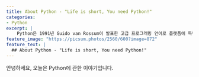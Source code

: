 ```yaml
---
title: About Python - "Life is short, You need Python!"
categories:
- Python
excerpt: |
    Python은 1991년 Guido van Rossum이 발표한 고급 프로그래밍 언어로 플랫폼에 독립적이며 인터프리터식, 객체지향적, 동적 타이핑 대화형 언어입니다.
feature_image: "https://picsum.photos/2560/600?image=872"
feature_text: |
  ## About Python - "Life is short, You need Python!"
---
```


안녕하세요, 오늘은 Python에 관한 이야기입니다.
